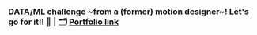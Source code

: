 ### DATA/ML challenge ~from a (former) motion designer~! Let's go for it!! 🚀 | 🗂️ [Portfolio link](https://drive.google.com/file/d/1G5nyzWL44u52JF2_AH9QmLF499BlvDsI/view?usp=drive_link)

